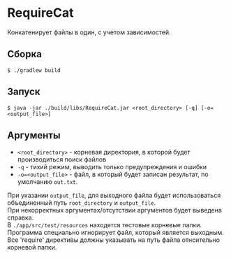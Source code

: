 # RequireCat
Конкатенирует файлы в один, с учетом зависимостей.

## Сборка
`$ ./gradlew build`

## Запуск
`$ java -jar ./build/libs/RequireCat.jar <root_directory> [-q] [-o=<output_file>]`

## Аргументы
* `<root_directory>` - корневая директория, в которой будет производиться поиск файлов
* `-q` - тихий режим, выводить только предупреждения и ошибки
* `-o=<output_file>` - файл, в который будет записан результат, по умолчанию `out.txt`. 

При указании `output_file`, для выходного файла будет использоваться объединенный путь `root_directory` и `output_file`.  
При некорректных аргументах/отсутствии аргументов будет выведена справка.  
В `./app/src/test/resources` находятся тестовые корневые папки.  
Программа специально игнорирует файл, который является выходным.  
Все 'require' директивы должны указывать на путь файла отнсительно корневой папки.